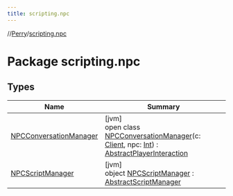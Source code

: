 ```yaml
---
title: scripting.npc
---
```

//[Perry](../../index.html)/[scripting.npc](index.html)



# Package scripting.npc



## Types


| Name | Summary |
|---|---|
| [NPCConversationManager](-n-p-c-conversation-manager/index.html) | [jvm]<br>open class [NPCConversationManager](-n-p-c-conversation-manager/index.html)(c: [Client](../client/-client/index.html), npc: [Int](https://kotlinlang.org/api/latest/jvm/stdlib/kotlin/-int/index.html)) : [AbstractPlayerInteraction](../scripting/-abstract-player-interaction/index.html) |
| [NPCScriptManager](-n-p-c-script-manager/index.html) | [jvm]<br>object [NPCScriptManager](-n-p-c-script-manager/index.html) : [AbstractScriptManager](../scripting/-abstract-script-manager/index.html) |

